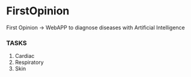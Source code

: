 # FirstOpinion
First Opinion -> WebAPP to diagnose diseases with Artificial Intelligence 

### TASKS 


1) Cardiac 
2) Respiratory 
3) Skin

